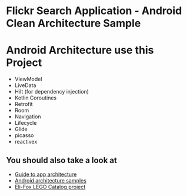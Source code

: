 # Flickr Search Application - Android  Clean Architecture Sample

# Android Architecture use this Project

 * ViewModel
 * LiveData
 * Hilt (for dependency injection)
 * Kotlin Coroutines
 * Retrofit
 * Room
 * Navigation
 * Lifecycle
 * Glide
 * picasso
 * reactivex
 
 ## You should also take a look at
 * [Guide to app architecture](https://developer.android.com/jetpack/guide)
 * [Android architecture samples](https://github.com/android/architecture-samples)
 * [Eli-Fox LEGO Catalog project](https://proandroiddev.com/android-architecture-starring-kotlin-coroutines-jetpack-mvvm-room-paging-retrofit-and-dagger-7749b2bae5f7)
